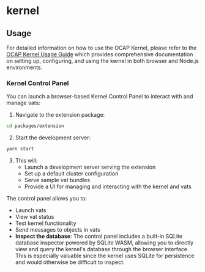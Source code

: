 # kernel

## Usage

For detailed information on how to use the OCAP Kernel, please refer to the [OCAP Kernel Usage Guide](docs/usage.md) which provides comprehensive documentation on setting up, configuring, and using the kernel in both browser and Node.js environments.

### Kernel Control Panel

You can launch a browser-based Kernel Control Panel to interact with and manage vats:

1. Navigate to the extension package:

```bash
cd packages/extension
```

2. Start the development server:

```bash
yarn start
```

3. This will:
   - Launch a development server serving the extension
   - Set up a default cluster configuration
   - Serve sample vat bundles
   - Provide a UI for managing and interacting with the kernel and vats

The control panel allows you to:

- Launch vats
- View vat status
- Test kernel functionality
- Send messages to objects in vats
- **Inspect the database**: The control panel includes a built-in SQLite database inspector powered by SQLite WASM, allowing you to directly view and query the kernel's database through the browser interface. This is especially valuable since the kernel uses SQLite for persistence and would otherwise be difficult to inspect.
